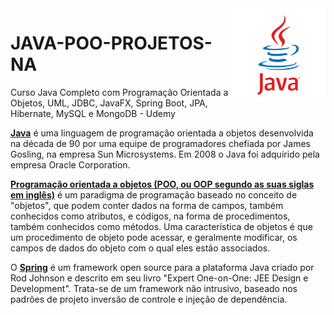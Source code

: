 <img src="logo-java.png" align="right" width="150">

# JAVA-POO-PROJETOS-NA

Curso Java Completo com Programação Orientada a Objetos, UML, JDBC, JavaFX, Spring Boot, JPA, Hibernate, MySQL e MongoDB - Udemy

<strong><u>Java</u></strong> é uma linguagem de programação orientada a objetos desenvolvida na década de 90 por uma equipe de programadores chefiada por James Gosling, na empresa Sun Microsystems. Em 2008 o Java foi adquirido pela empresa Oracle Corporation.

<strong><u>Programação orientada a objetos (POO, ou OOP segundo as suas siglas em inglês)</u></strong> é um paradigma de programação baseado no conceito de "objetos", que podem conter dados na forma de campos, também conhecidos como atributos, e códigos, na forma de procedimentos, também conhecidos como métodos. Uma característica de objetos é que um procedimento de objeto pode acessar, e geralmente modificar, os campos de dados do objeto com o qual eles estão associados.

O <strong><u>Spring</u></strong> é um framework open source para a plataforma Java criado por Rod Johnson e descrito em seu livro "Expert One-on-One: JEE Design e Development". Trata-se de um framework não intrusivo, baseado nos padrões de projeto inversão de controle e injeção de dependência.